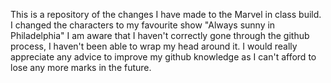 This is a repository of the changes I have made to the Marvel in class build. I changed the characters to my favourite show "Always sunny in Philadelphia"
I am aware that I haven't correctly gone through the github process, I haven't been able to wrap my head around it. I would really appreciate any advice to improve my github knowledge as I can't afford to lose any more marks in the future. 

